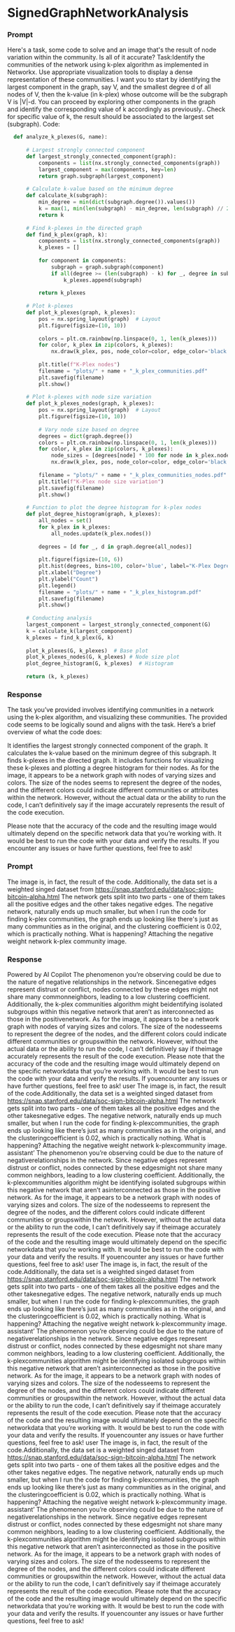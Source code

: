 # SignedGraphNetworkAnalysis

###  Prompt
Here's a task, some code to solve and an image that's the result of node variation within the community. Is all of it accurate?
Task:Identify the communities of the network using k-plex algorithm as implemented in Networkx. Use appropriate visualization tools to display a dense representation of these communities. I want you to start by identifying the largest component in the graph, say V, and the smallest degree d of all nodes of V, then the k-value (in k-plex) whose outcome will be the subgraph V is |V|-d.  You can proceed by exploring other components in the graph and identify the corresponding value of k accordingly as previously.. Check for specific value of k, the result should be associated to the largest set (subgraph).
Code:

```python
  def analyze_k_plexes(G, name):
  
      # Largest strongly connected component
      def largest_strongly_connected_component(graph):
          components = list(nx.strongly_connected_components(graph))
          largest_component = max(components, key=len)
          return graph.subgraph(largest_component)
  
      # Calculate k-value based on the minimum degree
      def calculate_k(subgraph):
          min_degree = min(dict(subgraph.degree()).values())
          k = max(1, min(len(subgraph) - min_degree, len(subgraph) // 2))
          return k
  
      # Find k-plexes in the directed graph
      def find_k_plex(graph, k):
          components = list(nx.strongly_connected_components(graph))
          k_plexes = []
  
          for component in components:
              subgraph = graph.subgraph(component)
              if all(degree >= (len(subgraph) - k) for _, degree in subgraph.degree()):
                  k_plexes.append(subgraph)
  
          return k_plexes
  
      # Plot k-plexes
      def plot_k_plexes(graph, k_plexes):
          pos = nx.spring_layout(graph)  # Layout
          plt.figure(figsize=(10, 10))
  
          colors = plt.cm.rainbow(np.linspace(0, 1, len(k_plexes)))
          for color, k_plex in zip(colors, k_plexes):
              nx.draw(k_plex, pos, node_color=color, edge_color='black', alpha=0.8, node_size=200)
  
          plt.title(f"K-Plex nodes")
          filename = "plots/" + name + "_k_plex_communities.pdf"
          plt.savefig(filename)
          plt.show()
  
      # Plot k-plexes with node size variation
      def plot_k_plexes_nodes(graph, k_plexes):
          pos = nx.spring_layout(graph)  # Layout
          plt.figure(figsize=(10, 10))
  
          # Vary node size based on degree
          degrees = dict(graph.degree())
          colors = plt.cm.rainbow(np.linspace(0, 1, len(k_plexes)))
          for color, k_plex in zip(colors, k_plexes):
              node_sizes = [degrees[node] * 100 for node in k_plex.nodes()]  # Scale factor for node size
              nx.draw(k_plex, pos, node_color=color, edge_color='black', alpha=0.8, node_size=node_sizes)
  
          filename = "plots/" + name + "_k_plex_communities_nodes.pdf"
          plt.title(f"K-Plex node size variation")
          plt.savefig(filename)
          plt.show()
  
      # Function to plot the degree histogram for k-plex nodes
      def plot_degree_histogram(graph, k_plexes):
          all_nodes = set()
          for k_plex in k_plexes:
              all_nodes.update(k_plex.nodes())
  
          degrees = [d for _, d in graph.degree(all_nodes)]
  
          plt.figure(figsize=(10, 6))
          plt.hist(degrees, bins=100, color='blue', label="K-Plex Degrees")
          plt.xlabel("Degree")
          plt.ylabel("Count")
          plt.legend()
          filename = "plots/" + name + "_k_plex_histogram.pdf"
          plt.savefig(filename)
          plt.show()
  
      # Conducting analysis
      largest_component = largest_strongly_connected_component(G)
      k = calculate_k(largest_component)
      k_plexes = find_k_plex(G, k)
  
      plot_k_plexes(G, k_plexes)  # Base plot
      plot_k_plexes_nodes(G, k_plexes) # Node size plot
      plot_degree_histogram(G, k_plexes)  # Histogram
      
      return (k, k_plexes)
```

### Response

The task you’ve provided involves identifying communities in a network using the k-plex algorithm, and visualizing these communities. The provided code seems to be logically sound and aligns with the task. Here’s a brief overview of what the code does:

It identifies the largest strongly connected component of the graph.
It calculates the k-value based on the minimum degree of this subgraph.
It finds k-plexes in the directed graph.
It includes functions for visualizing these k-plexes and plotting a degree histogram for their nodes.
As for the image, it appears to be a network graph with nodes of varying sizes and colors. The size of the nodes seems to represent the degree of the nodes, and the different colors could indicate different communities or attributes within the network. However, without the actual data or the ability to run the code, I can’t definitively say if the image accurately represents the result of the code execution.

Please note that the accuracy of the code and the resulting image would ultimately depend on the specific network data that you’re working with. It would be best to run the code with your data and verify the results. If you encounter any issues or have further questions, feel free to ask!

### Prompt 

The image is, in fact, the result of the code. Additionally, the data set is a weighted singed dataset from https://snap.stanford.edu/data/soc-sign-bitcoin-alpha.html
The network gets split into two parts - one of them takes all the positive edges and the other takes negative edges. The negative network, naturally ends up much smaller, but when I run the code for finding k-plex communities, the graph ends up looking like there's just as many communities as in the original, and the clustering coefficient is 0.02, which is practically nothing. What is happening? Attaching the negative weight network k-plex community image.



### Response


Powered by AI
Copilot
The phenomenon you’re observing could be due to the nature of negative relationships in the network. Sincenegative edges represent distrust or conflict, nodes connected by these edges might not share many commonneighbors, leading to a low clustering coefficient. Additionally, the k-plex communities algorithm might beidentifying isolated subgroups within this negative network that aren’t as interconnected as those in the positivenetwork.
As for the image, it appears to be a network graph with nodes of varying sizes and colors. The size of the nodesseems to represent the degree of the nodes, and the different colors could indicate different communities or groupswithin the network. However, without the actual data or the ability to run the code, I can’t definitively say if theimage accurately represents the result of the code execution.
Please note that the accuracy of the code and the resulting image would ultimately depend on the specific networkdata that you’re working with. It would be best to run the code with your data and verify the results. If youencounter any issues or have further questions, feel free to ask!
user
The image is, in fact, the result of the code.Additionally, the data set is a weighted singed dataset from https://snap.stanford.edu/data/soc-sign-bitcoin-alpha.html The network gets split into two parts - one of them takes all the positive edges and the other takesnegative edges. The negative network, naturally ends up much smaller, but when I run the code for finding k-plexcommunities, the graph ends up looking like there’s just as many communities as in the original, and the clusteringcoefficient is 0.02, which is practically nothing. What is happening? Attaching the negative weight network k-plexcommunity image.
assistant’
The phenomenon you’re observing could be due to the nature of negativerelationships in the network. Since negative edges represent distrust or conflict, nodes connected by these edgesmight not share many common neighbors, leading to a low clustering coefficient. Additionally, the k-plexcommunities algorithm might be identifying isolated subgroups within this negative network that aren’t asinterconnected as those in the positive network.
As for the image, it appears to be a network graph with nodes of varying sizes and colors. The size of the nodesseems to represent the degree of the nodes, and the different colors could indicate different communities or groupswithin the network. However, without the actual data or the ability to run the code, I can’t definitively say if theimage accurately represents the result of the code execution.
Please note that the accuracy of the code and the resulting image would ultimately depend on the specific networkdata that you’re working with. It would be best to run the code with your data and verify the results. If youencounter any issues or have further questions, feel free to ask!
user
The image is, in fact, the result of the code.Additionally, the data set is a weighted singed dataset from https://snap.stanford.edu/data/soc-sign-bitcoin-alpha.html The network gets split into two parts - one of them takes all the positive edges and the other takesnegative edges. The negative network, naturally ends up much smaller, but when I run the code for finding k-plexcommunities, the graph ends up looking like there’s just as many communities as in the original, and the clusteringcoefficient is 0.02, which is practically nothing. What is happening? Attaching the negative weight network k-plexcommunity image.
assistant’
The phenomenon you’re observing could be due to the nature of negativerelationships in the network. Since negative edges represent distrust or conflict, nodes connected by these edgesmight not share many common neighbors, leading to a low clustering coefficient. Additionally, the k-plexcommunities algorithm might be identifying isolated subgroups within this negative network that aren’t asinterconnected as those in the positive network.
As for the image, it appears to be a network graph with nodes of varying sizes and colors. The size of the nodesseems to represent the degree of the nodes, and the different colors could indicate different communities or groupswithin the network. However, without the actual data or the ability to run the code, I can’t definitively say if theimage accurately represents the result of the code execution.
Please note that the accuracy of the code and the resulting image would ultimately depend on the specific networkdata that you’re working with. It would be best to run the code with your data and verify the results. If youencounter any issues or have further questions, feel free to ask!
user
The image is, in fact, the result of the code.Additionally, the data set is a weighted singed dataset from https://snap.stanford.edu/data/soc-sign-bitcoin-alpha.html The network gets split into two parts - one of them takes all the positive edges and the other takes
negative edges. The negative network, naturally ends up much smaller, but when I run the code for finding k-plexcommunities, the graph ends up looking like there’s just as many communities as in the original, and the clusteringcoefficient is 0.02, which is practically nothing. What is happening? Attaching the negative weight network k-plexcommunity image.
assistant’
The phenomenon you’re observing could be due to the nature of negativerelationships in the network. Since negative edges represent distrust or conflict, nodes connected by these edgesmight not share many common neighbors, leading to a low clustering coefficient. Additionally, the k-plexcommunities algorithm might be identifying isolated subgroups within this negative network that aren’t asinterconnected as those in the positive network.
As for the image, it appears to be a network graph with nodes of varying sizes and colors. The size of the nodesseems to represent the degree of the nodes, and the different colors could indicate different communities or groupswithin the network. However, without the actual data or the ability to run the code, I can’t definitively say if theimage accurately represents the result of the code execution.
Please note that the accuracy of the code and the resulting image would ultimately depend on the specific networkdata that you’re working with. It would be best to run the code with your data and verify the results. If youencounter any issues or have further questions, feel free to ask!
